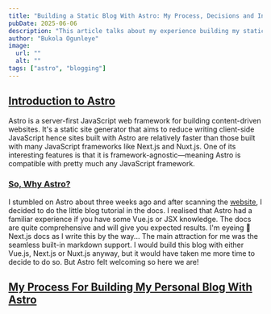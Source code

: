 ```yaml
---
title: "Building a Static Blog With Astro: My Process, Decisions and Insights"
pubDate: 2025-06-06
description: "This article talks about my experience building my static blog—this blog, with Astro. I deployed to Cloudflare, and used pnpm, tailwind, and mostly astro-focused plugins like astro-og-canvas."
author: "Bukola Ogunleye"
image:
  url: ""
  alt: ""
tags: ["astro", "blogging"]
---
```


## [Introduction to Astro](#introduction-to-astro)

Astro is a server-first JavaScript web framework for building content-driven websites. It's a static site generator that aims to reduce writing client-side JavaScript hence sites built with Astro are relatively faster than those built with many JavaScript frameworks like Next.js and Nuxt.js. One of its interesting features is that it is framework-agnostic—meaning Astro is compatible with pretty much any JavaScript framework.

### [So, Why Astro?](#so-why-astro)

I stumbled on Astro about three weeks ago and after scanning the [website](https://astro.build), I decided to do the little blog tutorial in the docs. I realised that Astro had a familiar experience if you have some Vue.js or JSX knowledge. The docs are quite comprehensive and will give you expected results. I'm eyeing 🌚 Next.js docs as I write this by the way... The main attraction for me was the seamless built-in markdown support. I would build this blog with either Vue.js, Next.js or Nuxt.js anyway, but it would have taken me more time to decide to do so. But Astro felt welcoming so here we are!

## [My Process For Building My Personal Blog With Astro](#my-process-for-building-my-personal-blog-with-astro)

<!--
- **bold** and _italics._
- *** will create a hr
- lists
- [links](https://astro.build)
- <https://astro.build> will show as https://astro.build
 -->

<!--
title: Building a Technical Blog With Astro: Insights and Decisions Along the Way
metaDescription: Discover my experience building a static blog with Astro, including insights on deployment to Cloudflare, use of pnpm, tailwind, and astro-focused plugins like astro-og-canvas.
imageAlt: Building a Technical Blog With Astro

title: Building a Technical Blog With Astro: Insights and Decisions
metaDescription: Discover the process of building a static blog with Astro, including insights and key decisions. Learn about deploying to Cloudflare, using pnpm, tailwind, and Astro-focused plugins like astro-og-canvas.
imageAlt: Building a Technical Blog With Astro

title: Building a Static Blog with Astro: My Process and Insights
metaDescription: Discover why I chose Astro to build my technical blog and learn about my process deploying to Cloudflare, using pnpm, tailwind, and astro-focused plugins like astro-og-canvas. Gain insights and decisions along the way.
imageAlt: Astro static blog building process
 -->

 <!-- 
 Astro, Tailwind, and Cloudflare Pages: A Perfect Trio for Bloggers 
 My Experince with Astro: Building a Blog from Scratch
 Why Astro is the Best Choice for Your Next Blog
 Insights from Building My Technical Blog with Astro
 -->
